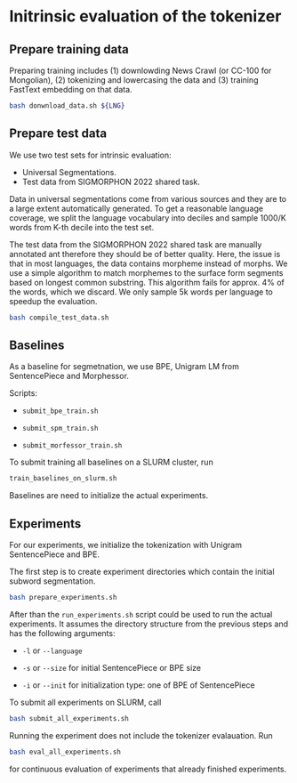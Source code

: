 # Initrinsic evaluation of the tokenizer

## Prepare training data

Preparing training includes (1) downlowding News Crawl (or CC-100 for
Mongolian), (2) tokenizing and lowercasing the data and (3) training FastText
embedding on that data.

```bash
bash donwnload_data.sh ${LNG}
```

## Prepare test data

We use two test sets for intrinsic evaluation:

* Universal Segmentations.
* Test data from SIGMORPHON 2022 shared task.

Data in universal segmentations come from various sources and they are to a
large extent automatically generated. To get a reasonable language coverage, we
split the language vocabulary into deciles and sample 1000/K words from K-th
decile into the test set.

The test data from the SIGMORPHON 2022 shared task are manually annotated ant
therefore they should be of better quality. Here, the issue is that in most
languages, the data contains morpheme instead of morphs. We use a simple
algorithm to match morphemes to the surface form segments based on longest
common substring. This algorithm fails for approx. 4% of the words, which we
discard. We only sample 5k words per language to speedup the evaluation.

```bash
bash compile_test_data.sh
```

## Baselines

As a baseline for segmetnation, we use BPE, Unigram LM from SentencePiece and
Morphessor.

Scripts:

* `submit_bpe_train.sh`

* `submit_spm_train.sh`

* `submit_morfessor_train.sh`

To submit training all baselines on a SLURM cluster, run
```bash
train_baselines_on_slurm.sh
```

Baselines are need to initialize the actual experiments.

## Experiments

For our experiments, we initialize the tokenization with Unigram SentencePiece
and BPE.

The first step is to create experiment directories which contain the initial
subword segmentation.

```bash
bash prepare_experiments.sh
```

After than the `run_experiments.sh` script could be used to run the actual
experiments. It assumes the directory structure from the previous steps and has
the following arguments:

* `-l` or `--language`

* `-s` or `--size` for initial SentencePiece or BPE size

* `-i` or `--init` for initialization type: one of BPE of SentencePiece

To submit all experiments on SLURM, call
```bash
bash submit_all_experiments.sh
```

Running the experiment does not include the tokenizer evalauation. Run

```bash
bash eval_all_experiments.sh
```

for continuous evaluation of experiments that already finished experiments.



